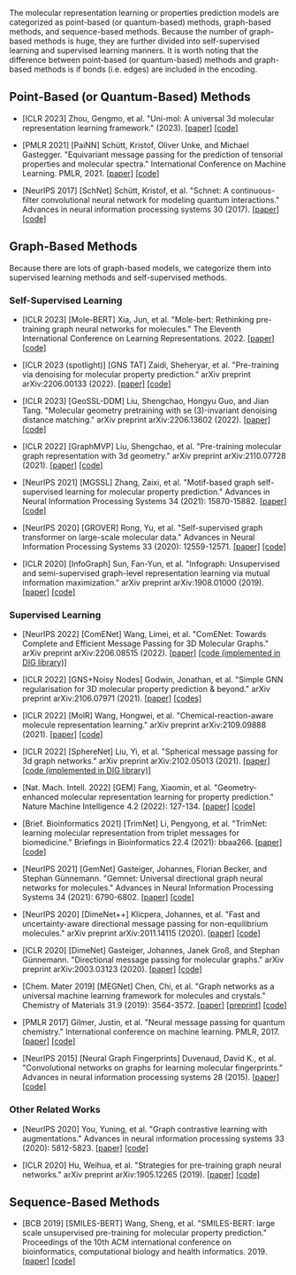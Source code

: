 The molecular representation learning or properties prediction models are categorized as point-based (or quantum-based) methods, graph-based methods, and sequence-based methods. Because the number of graph-based methods is huge, they are further divided into self-supervised learning and supervised learning manners. It is worth noting that the difference between point-based (or quantum-based) methods and graph-based methods is if bonds (i.e. edges) are included in the encoding. 

## Point-Based (or Quantum-Based) Methods 

- [ICLR 2023] Zhou, Gengmo, et al. "Uni-mol: A universal 3d molecular representation learning framework." (2023). [[paper]](https://chemrxiv.org/engage/chemrxiv/article-details/6402990d37e01856dc1d1581) [[code]](https://github.com/dptech-corp/Uni-Mol)

- [PMLR 2021] [PaiNN] Schütt, Kristof, Oliver Unke, and Michael Gastegger. "Equivariant message passing for the prediction of tensorial properties and molecular spectra." International Conference on Machine Learning. PMLR, 2021. [[paper]](https://proceedings.mlr.press/v139/schutt21a.html?ref=https://githubhelp.com) [[code]](https://github.com/atomistic-machine-learning/schnetpack)

- [NeurIPS 2017] [SchNet] Schütt, Kristof, et al. "Schnet: A continuous-filter convolutional neural network for modeling quantum interactions." Advances in neural information processing systems 30 (2017). [[paper]](https://proceedings.neurips.cc/paper/2017/hash/303ed4c69846ab36c2904d3ba8573050-Abstract.html) [[code]](https://github.com/atomistic-machine-learning/SchNet)



## Graph-Based Methods

Because there are lots of graph-based models, we categorize them into supervised learning methods and self-supervised methods. 

### Self-Supervised Learning

- [ICLR 2023] [Mole-BERT] Xia, Jun, et al. "Mole-bert: Rethinking pre-training graph neural networks for molecules." The Eleventh International Conference on Learning Representations. 2022. [[paper]](https://openreview.net/forum?id=jevY-DtiZTR) [[code]](https://github.com/junxia97/Mole-BERT/tree/2feff8a33e3634b66b7408e2e2780fc9d960909f)

- [ICLR 2023 (spotlight)] [GNS TAT] Zaidi, Sheheryar, et al. "Pre-training via denoising for molecular property prediction." arXiv preprint arXiv:2206.00133 (2022). [[paper]](https://arxiv.org/abs/2206.00133) [[code]](https://github.com/shehzaidi/pre-training-via-denoising) 

- [ICLR 2023] [GeoSSL-DDM] Liu, Shengchao, Hongyu Guo, and Jian Tang. "Molecular geometry pretraining with se (3)-invariant denoising distance matching." arXiv preprint arXiv:2206.13602 (2022). [[paper]](https://arxiv.org/abs/2206.13602) [[code]](https://github.com/chao1224/GeoSSL) 

- [ICLR 2022] [GraphMVP] Liu, Shengchao, et al. "Pre-training molecular graph representation with 3d geometry." arXiv preprint arXiv:2110.07728 (2021). [[paper]](https://arxiv.org/abs/2110.07728) [[code]](https://github.com/chao1224/GraphMVP) 

- [NeurIPS 2021] [MGSSL] Zhang, Zaixi, et al. "Motif-based graph self-supervised learning for molecular property prediction." Advances in Neural Information Processing Systems 34 (2021): 15870-15882. [[paper]](https://arxiv.org/abs/2110.00987) [[code]](https://github.com/zaixizhang/MGSSL) 

- [NeurIPS 2020] [GROVER] Rong, Yu, et al. "Self-supervised graph transformer on large-scale molecular data." Advances in Neural Information Processing Systems 33 (2020): 12559-12571. [[paper]](https://proceedings.neurips.cc/paper/2020/hash/94aef38441efa3380a3bed3faf1f9d5d-Abstract.html) [[code]](https://github.com/tencent-ailab/grover)

- [ICLR 2020] [InfoGraph] Sun, Fan-Yun, et al. "Infograph: Unsupervised and semi-supervised graph-level representation learning via mutual information maximization." arXiv preprint arXiv:1908.01000 (2019). [[paper]](https://arxiv.org/abs/1908.01000) [[code]](https://github.com/sunfanyunn/InfoGraph) 



### Supervised Learning

- [NeurIPS 2022] [ComENet] Wang, Limei, et al. "ComENet: Towards Complete and Efficient Message Passing for 3D Molecular Graphs." arXiv preprint arXiv:2206.08515 (2022). [[paper]](https://openreview.net/forum?id=mCzMqeWSFJ) [[code (implemented in DIG library)]](https://github.com/divelab/DIG/blob/b54e27e5660f0a8ba31dbc7d3f056f872b1f3e8e/dig/threedgraph/method/comenet/ocp/README.md) 

- [ICLR 2022] [GNS+Noisy Nodes] Godwin, Jonathan, et al. "Simple GNN regularisation for 3D molecular property prediction & beyond." arXiv preprint arXiv:2106.07971 (2021). [[paper]](https://arxiv.org/abs/2106.07971) [[codes]](https://github.com/Namkyeong/NoisyNodes_Pytorch)

- [ICLR 2022] [MolR] Wang, Hongwei, et al. "Chemical-reaction-aware molecule representation learning." arXiv preprint arXiv:2109.09888 (2021). [[paper]](https://arxiv.org/abs/2109.09888) [[code]](https://github.com/hwwang55/MolR) 

- [ICLR 2022] [SphereNet] Liu, Yi, et al. "Spherical message passing for 3d graph networks." arXiv preprint arXiv:2102.05013 (2021). [[paper]](https://arxiv.org/abs/2102.05013) [[code (implemented in DIG library)]](https://github.com/divelab/DIG) 

- [Nat. Mach. Intell. 2022] [GEM] Fang, Xiaomin, et al. "Geometry-enhanced molecular representation learning for property prediction." Nature Machine Intelligence 4.2 (2022): 127-134. [[paper]](https://www.nature.com/articles/s42256-021-00438-4.) [[code]](https://github.com/PaddlePaddle/PaddleHelix/tree/dev/apps/pretrained_compound/ChemRL/GEM) 

- [Brief. Bioinformatics 2021] [TrimNet] Li, Pengyong, et al. "TrimNet: learning molecular representation from triplet messages for biomedicine." Briefings in Bioinformatics 22.4 (2021): bbaa266. [[paper]](https://academic.oup.com/bib/article-abstract/22/4/bbaa266/5955940) [[code]](https://github.com/yvquanli/TrimNet)

- [NeurIPS 2021] [GemNet] Gasteiger, Johannes, Florian Becker, and Stephan Günnemann. "Gemnet: Universal directional graph neural networks for molecules." Advances in Neural Information Processing Systems 34 (2021): 6790-6802. [[paper]](https://proceedings.neurips.cc/paper/2021/hash/35cf8659cfcb13224cbd47863a34fc58-Abstract.html) [[code]](https://github.com/TUM-DAML/gemnet_pytorch)

- [NeurIPS 2020] [DimeNet++] Klicpera, Johannes, et al. "Fast and uncertainty-aware directional message passing for non-equilibrium molecules." arXiv preprint arXiv:2011.14115 (2020). [[paper]](https://arxiv.org/abs/2011.14115) [[code]](https://github.com/gasteigerjo/dimenet)

- [ICLR 2020] [DimeNet] Gasteiger, Johannes, Janek Groß, and Stephan Günnemann. "Directional message passing for molecular graphs." arXiv preprint arXiv:2003.03123 (2020). [[paper]](https://arxiv.org/abs/2003.03123) [[code]](https://github.com/gasteigerjo/dimenet)

- [Chem. Mater 2019] [MEGNet] Chen, Chi, et al. "Graph networks as a universal machine learning framework for molecules and crystals." Chemistry of Materials 31.9 (2019): 3564-3572. [[paper]](https://pubs.acs.org/doi/full/10.1021/acs.chemmater.9b01294?casa_token=Qt91hGc97ywAAAAA%3A_uRAvtFkZVg-YHOeSw1mgP5K-pHBPqUpErJFugRveatjcHKJzcsoQACGsBbIxXJ0CFrY2Ug2jnXgcA) [[preprint]](https://arxiv.org/abs/1812.05055) [[code]](https://github.com/materialsvirtuallab/megnet)

- [PMLR 2017] Gilmer, Justin, et al. "Neural message passing for quantum chemistry." International conference on machine learning. PMLR, 2017. [[paper]](https://proceedings.mlr.press/v70/gilmer17a) [[code]](https://github.com/brain-research/mpnn) 

- [NeurIPS 2015] [Neural Graph Fingerprints] Duvenaud, David K., et al. "Convolutional networks on graphs for learning molecular fingerprints." Advances in neural information processing systems 28 (2015). [[paper]](https://proceedings.neurips.cc/paper/2015/hash/f9be311e65d81a9ad8150a60844bb94c-Abstract.html) [[code]](https://github.com/HIPS/neural-fingerprint)



### Other Related Works

- [NeurIPS 2020] You, Yuning, et al. "Graph contrastive learning with augmentations." Advances in neural information processing systems 33 (2020): 5812-5823. [[paper]](https://proceedings.neurips.cc/paper/2020/hash/3fe230348e9a12c13120749e3f9fa4cd-Abstract.html) [[code]](https://github.com/Shen-Lab/GraphCL) 

- [ICLR 2020] Hu, Weihua, et al. "Strategies for pre-training graph neural networks." arXiv preprint arXiv:1905.12265 (2019). [[paper]](https://arxiv.org/abs/1905.12265) [[code]](https://github.com/snap-stanford/pretrain-gnns/) 



## Sequence-Based Methods

- [BCB 2019] [SMILES-BERT] Wang, Sheng, et al. "SMILES-BERT: large scale unsupervised pre-training for molecular property prediction." Proceedings of the 10th ACM international conference on bioinformatics, computational biology and health informatics. 2019. [[paper]](https://dl.acm.org/doi/abs/10.1145/3307339.3342186?casa_token=ROSIBxMX2UkAAAAA:q9M-DLpNJozQWqWEABwskuANeWuj8dPhU9ijopTfmnXJw3l7bjUuKEXI-br4yc4PG5cxVU5MT5Y) [[code]](https://github.com/uta-smile/SMILES-BERT)



<!-- ## Format

- [conference/journal name year] <MLA cite> [[paper]]() [[code]]() 

-->